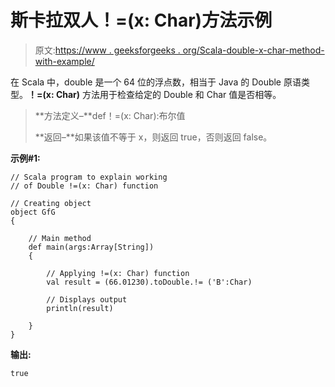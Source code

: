 # 斯卡拉双人！=(x: Char)方法示例

> 原文:[https://www . geeksforgeeks . org/Scala-double-x-char-method-with-example/](https://www.geeksforgeeks.org/scala-double-x-char-method-with-example/)

在 Scala 中，double 是一个 64 位的浮点数，相当于 Java 的 Double 原语类型。**！=(x: Char)** 方法用于检查给定的 Double 和 Char 值是否相等。

> **方法定义–**def！=(x: Char):布尔值
> 
> **返回–**如果该值不等于 x，则返回 true，否则返回 false。

**示例#1:**

```
// Scala program to explain working 
// of Double !=(x: Char) function

// Creating object
object GfG
{ 

    // Main method
    def main(args:Array[String])
    {

        // Applying !=(x: Char) function
        val result = (66.01230).toDouble.!= ('B':Char)

        // Displays output
        println(result)

    }
} 
```

**输出:**

```
true

```